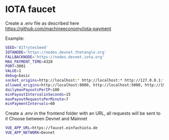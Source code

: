 # IOTA faucet

Create a .env file as described here https://github.com/machineeconomy/iota-payment

Example:

```bash
SEED='81TrytesSeed'
IOTANODE='https://nodes.devnet.thetangle.org'
FALLBACKNODE='https://nodes.devnet.iota.org'
MAX_PAYMENT_TIME=4320
PORT=3001
VALUE=1
debug=basic
socket_origins=http://localhost:* http://localhost:* http://127.0.0.1:* http://192.168.178.22:* http://192.168.178.22:* https://faucet.einfachiota.de:*
allowed_origins=http://localhost:8080, http://localhost:5000, http://192.168.178.22:5000, http://192.168.178.22:8080, https://faucet.einfachiota.de
dailymaxPayoutsPerIP=100
minPayoutIntervalinSeconds=15
maxPayoutRequestsPerMinute=7
minPaymentIntervals=60
```

Create a .env in the frontend folder with an URL, all requests will be sent to it
Choose between Devnet and Mainnet

```bash
VUE_APP_URL=https://faucet.einfachiota.de
VUE_APP_NETWORK=Devnet
```
